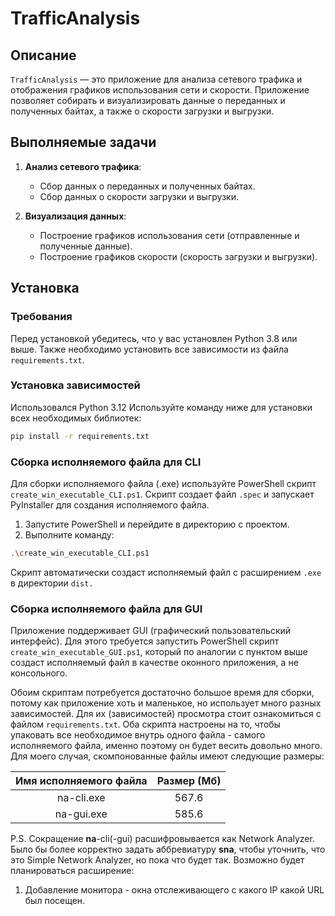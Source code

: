 # TrafficAnalysis

## Описание

`TrafficAnalysis` — это приложение для анализа сетевого трафика и отображения графиков использования сети и скорости. Приложение позволяет собирать и визуализировать данные о переданных и полученных байтах, а также о скорости загрузки и выгрузки.

## Выполняемые задачи

1. **Анализ сетевого трафика**:
    - Сбор данных о переданных и полученных байтах.
    - Сбор данных о скорости загрузки и выгрузки.

2. **Визуализация данных**:
    - Построение графиков использования сети (отправленные и полученные данные).
    - Построение графиков скорости (скорость загрузки и выгрузки).

## Установка

### Требования

Перед установкой убедитесь, что у вас установлен Python 3.8 или выше. Также необходимо установить все зависимости из файла `requirements.txt`.

### Установка зависимостей

Использовался Python 3.12
Используйте команду ниже для установки всех необходимых библиотек:

```sh
pip install -r requirements.txt
```

### Сборка исполняемого файла для CLI

Для сборки исполняемого файла (.exe) используйте PowerShell скрипт `create_win_executable_CLI.ps1`. Скрипт создает файл `.spec` и запускает PyInstaller для создания исполняемого файла.

1. Запустите PowerShell и перейдите в директорию с проектом.
2. Выполните команду:

```sh
.\create_win_executable_CLI.ps1
```

Скрипт автоматически создаст исполняемый файл с расширением `.exe` в директории `dist.`

### Сборка исполняемого файла для GUI

Приложение поддерживает GUI (графический пользовательский интерфейс). Для этого требуется запустить PowerShell скрипт `create_win_executable_GUI.ps1`, который по аналогии с пунктом выше создаст исполняемый файл в качестве оконного приложения, а не консольного.

Обоим скриптам потребуется достаточно большое время для сборки, потому как приложение хоть и маленькое, но использует много разных зависимостей. Для их (зависимостей) просмотра стоит ознакомиться с файлом `requirements.txt`. Оба скрипта настроены на то, чтобы упаковать все необходимое внутрь одного файла - самого исполняемого файла, именно поэтому он будет весить довольно много. Для моего случая, скомпонованные файлы имеют следующие размеры:

| Имя исполняемого файла | Размер (Мб) |
| :--------------------: | :---------: |
|       na-cli.exe       |    567.6    |
|       na-gui.exe       |    585.6    |

P.S. Сокращение **na**-cli(-gui) расшифровывается как Network Analyzer. Было бы более корректно задать аббревиатуру **sna**, чтобы уточнить, что это Simple Network Analyzer, но пока что будет так. Возможно будет планироваться расширение:

1. Добавление монитора - окна отслеживающего с какого IP какой URL был посещен.
